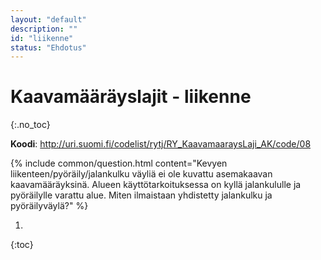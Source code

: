 ```yaml
---
layout: "default"
description: ""
id: "liikenne"
status: "Ehdotus"
---
```

# Kaavamääräyslajit - liikenne
{:.no_toc}

**Koodi**: <http://uri.suomi.fi/codelist/rytj/RY_KaavamaaraysLaji_AK/code/08>

{% include common/question.html content="Kevyen liikenteen/pyöräily/jalankulku väyliä ei ole kuvattu asemakaavan kaavamääräyksinä. Alueen käyttötarkoituksessa on kyllä jalankululle ja pyöräilylle varattu alue. Miten ilmaistaan yhdistetty jalankulku ja pyöräilyväylä?" %}

1. 
{:toc}